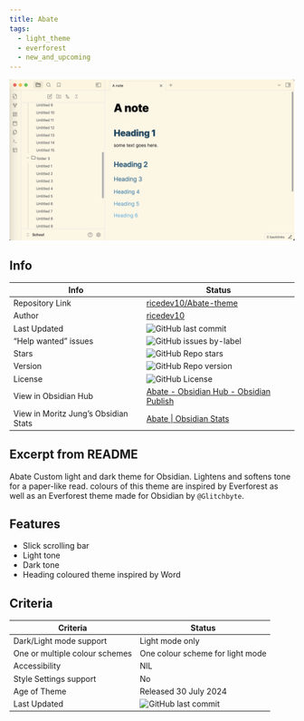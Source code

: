 ```yaml
---
title: Abate
tags:
  - light_theme
  - everforest
  - new_and_upcoming
---
```


![Abate Theme Screenshot](https://raw.githubusercontent.com/ricedev10/Abate-theme/refs/heads/master/Preview.png)

## Info

| Info                                 | Status                                                                                                                                                  |
| ------------------------------------ | ------------------------------------------------------------------------------------------------------------------------------------------------------- |
| Repository Link                      | [ricedev10/Abate-theme](https://github.com/ricedev10/Abate-theme)                                                                                       |
| Author                               | [ricedev10](https://github.com/ricedev10)                                                                                                               |
| Last Updated                         | ![GitHub last commit](https://img.shields.io/github/last-commit/ricedev10/Abate-theme?color=573E7A&label=last%20update&logo=github&style=for-the-badge) |
| “Help wanted” issues                 | ![GitHub issues by-label](https://img.shields.io/github/issues/ricedev10/Abate-theme/help%20wanted?color=573E7A&logo=github&style=for-the-badge)        |
| Stars                                | ![GitHub Repo stars](https://img.shields.io/github/stars/ricedev10/Abate-theme?color=573E7A&logo=github&style=for-the-badge)                            |
| Version                              | ![GitHub Repo version](https://img.shields.io/github/v/release/ricedev10/Abate-theme?color=573E7A&logo=github&style=for-the-badge&=semver)              |
| License                              | ![GitHub License](https://img.shields.io/github/license/ricedev10/Abate-theme?style=for-the-badge)                                                      |
| View in Obsidian Hub                 | [Abate \- Obsidian Hub \- Obsidian Publish](https://publish.obsidian.md/hub/02+-+Community+Expansions/02.05+All+Community+Expansions/Themes/Abate)      |
| View in Moritz Jung’s Obsidian Stats | [Abate \| Obsidian Stats](https://www.moritzjung.dev/obsidian-stats/themes/abate/)                                                                      |

## Excerpt from README

Abate Custom light and dark theme for Obsidian. Lightens and softens tone for a paper-like read. colours of this theme are inspired by Everforest as well as an Everforest theme made for Obsidian by `@Glitchbyte`.

## Features

- Slick scrolling bar
- Light tone
- Dark tone
- Heading coloured theme inspired by Word

## Criteria

| Criteria                       | Status                                                                                                                                                  |
| ------------------------------ | ------------------------------------------------------------------------------------------------------------------------------------------------------- |
| Dark/Light mode support        | Light mode only                                                                                                                                         |
| One or multiple colour schemes | One colour scheme for light mode                                                                                                                        |
| Accessibility                  | NIL                                                                                                                                                     |
| Style Settings support         | No                                                                                                                                                      |
| Age of Theme                   | Released 30 July 2024                                                                                                                                   |
| Last Updated                   | ![GitHub last commit](https://img.shields.io/github/last-commit/ricedev10/Abate-theme?color=573E7A&label=last%20update&logo=github&style=for-the-badge) |
